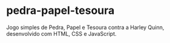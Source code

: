 # pedra-papel-tesoura
Jogo simples de Pedra, Papel e Tesoura contra a Harley Quinn, desenvolvido com HTML, CSS e JavaScript.
